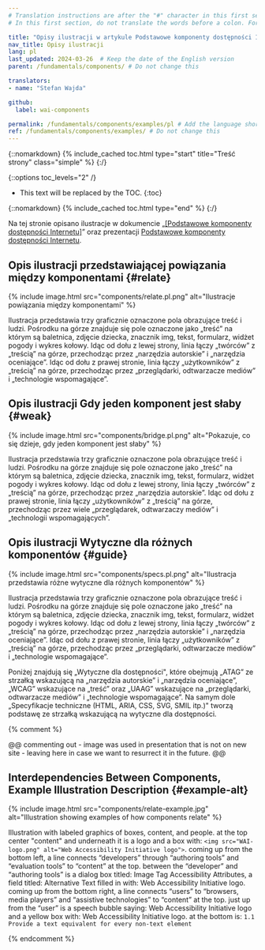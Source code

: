 ```yaml
---
# Translation instructions are after the "#" character in this first section. They are comments that do not show up in the web page. You do not need to translate the instructions after #.
# In this first section, do not translate the words before a colon. For example, do not translate "title:". Do translate the text after "title:"

title: "Opisy ilustracji w artykule Podstawowe komponenty dostępności Internetu"
nav_title: Opisy ilustracji
lang: pl
last_updated: 2024-03-26  # Keep the date of the English version
parent: /fundamentals/components/ # Do not change this

translators:
- name: "Stefan Wajda"

github:
  label: wai-components

permalink: /fundamentals/components/examples/pl # Add the language shortcode to the end, with no slash at the end. For example /path/to/file/fr
ref: /fundamentals/components/examples/ # Do not change this
---
```


{::nomarkdown}
{% include_cached toc.html type="start" title="Treść strony" class="simple" %}
{:/}

{::options toc_levels="2" /}

-   This text will be replaced by the TOC.
{:toc}

{::nomarkdown}
{% include_cached toc.html type="end" %}
{:/}

Na tej stronie opisano ilustracje w dokumencie „[[Podstawowe komponenty dostępności Internetu]](/standards/components/)” oraz prezentacji [Podstawowe komponenty dostępności Internetu](http://www.w3.org/WAI/intro/components-slides).

## Opis ilustracji przedstawiającej powiązania między komponentami {#relate}

{% include image.html src="components/relate.pl.png" alt="Ilustracje powiązania między komponentami" %}

Ilustracja przedstawia trzy graficznie oznaczone pola obrazujące treść i ludzi. Pośrodku na górze znajduje się pole oznaczone jako „treść” na którym są baletnica, zdjęcie dziecka, znacznik img, tekst, formularz, widżet pogody i wykres kołowy. Idąc od dołu z lewej strony, linia łączy  „twórców” z „treścią” na górze, przechodząc przez „narzędzia autorskie” i „narzędzia oceniające”. Idąc od dołu z prawej stronie, linia łączy „użytkowników” z „treścią” na górze, przechodząc przez „przeglądarki, odtwarzacze mediów” i „technologie wspomagające”.

## Opis ilustracji Gdy jeden komponent jest słaby  {#weak}

{% include image.html src="components/bridge.pl.png" alt="Pokazuje, co się dzieje, gdy jeden komponent jest słaby" %}

Ilustracja przedstawia trzy graficznie oznaczone pola obrazujące treść i ludzi. Pośrodku na górze znajduje się pole oznaczone jako „treść” na którym są baletnica, zdjęcie dziecka, znacznik img, tekst, formularz, widżet pogody i wykres kołowy. Idąc od dołu z lewej strony, linia łączy  „twórców” z „treścią” na górze, przechodząc przez „narzędzia autorskie”. Idąc od dołu z prawej stronie, linia łączy „użytkowników” z „treścią” na górze, przechodząc przez wiele „przeglądarek, odtwarzaczy mediów” i „technologii wspomagających”.

## Opis ilustracji Wytyczne dla różnych komponentów {#guide}

{% include image.html src="components/specs.pl.png" alt="Ilustracja przedstawia różne wytyczne dla różnych komponentów" %}

Ilustracja przedstawia trzy graficznie oznaczone pola obrazujące treść i ludzi. Pośrodku na górze znajduje się pole oznaczone jako „treść” na którym są baletnica, zdjęcie dziecka, znacznik img, tekst, formularz, widżet pogody i wykres kołowy. Idąc od dołu z lewej strony, linia łączy „twórców” z „treścią” na górze, przechodząc przez „narzędzia autorskie” i „narzędzia oceniające”. Idąc od dołu z prawej stronie, linia łączy „użytkowników” z „treścią” na górze, przechodząc przez „przeglądarki, odtwarzacze mediów” i „technologie wspomagające”.

Poniżej znajdują się „Wytyczne dla dostępności", które obejmują „ATAG” ze strzałką wskazującą na „narzędzia autorskie” i „narzędzia oceniające”, „WCAG” wskazujące na „treść” oraz „UAAG” wskazujące na „przeglądarki, odtwarzacze mediów” i „technologie wspomagające”. Na samym dole „Specyfikacje techniczne (HTML, ARIA, CSS, SVG, SMIL itp.)" tworzą podstawę ze strzałką wskazującą na wytyczne dla dostępności.

{% comment %}

@@ commenting out - image was used in presentation that is not on new site - leaving here in case we want to resurrect it in the future. @@

## Interdependencies Between Components, Example Illustration Description {#example-alt}

{% include image.html src="components/relate-example.jpg" alt="Illustration showing examples of how components relate" %}

Illustration with labeled graphics of boxes, content, and people. at the top center "content" and underneath it is a logo and a box with: `<img src="WAI-logo.png" alt="Web Accessibility Initiative logo">`. coming up from the bottom left, a line connects “developers” through “authoring tools” and “evaluation tools” to “content” at the top. between the “developer” and “authoring tools” is a dialog box titled: Image Tag Accessibility Attributes, a field titled: Alternative Text filled in with: Web Accessibility Initiative logo. coming up from the bottom right, a line connects “users” to “browsers, media players” and “assistive technologies” to “content” at the top. just up from the “user” is a speech bubble saying: Web Accessibility Initiative logo and a yellow box with: Web Accessibility Initiative logo. at the bottom is: `1.1 Provide a text equivalent for every non-text element` 

{% endcomment %}
